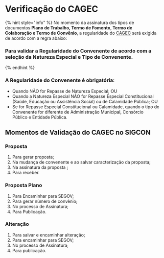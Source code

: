 # Verificação do CAGEC

{% hint style="info" %}
No momento da assinatura dos tipos de documentos **Plano de Trabalho, Termo de Fomento, Termo de Colaboração e Termo de Convênio**, a regularidade do [CAGEC](https://www.portalcagec.mg.gov.br/) será exigida de acordo com a regra abaixo:

### Para validar a Regularidade do Convenente de acordo com a seleção da Natureza Especial e Tipo de Convenente.&#x20;
{% endhint %}

### A Regularidade do Convenente é obrigatória:

* Quando NÃO for Repasse de Natureza Especial; OU
* Quando a Natureza Especial NÃO for Repasse Especial Constitucional (Saúde, Educação ou Assistência Social) ou de Calamidade Pública; OU
* Se for Repasse Especial Constitucional ou Calamidade, quando o tipo do Convenente for diferente de Administração Municipal, Consórcio Público e Entidade Pública.

## Momentos de Validação do CAGEC no SIGCON

### Proposta

1. Para gerar proposta;
2. Na mudança de convenente e ao salvar caracterização da proposta;
3. Na assinatura da proposta ;
4. Para receber.

### Proposta Plano

1. Para Encaminhar para SEGOV;
2. Para gerar número de convênio;
3. No processo de Assinatura;
4. Para Publicação.

### Alteração

1. Para salvar e encaminhar alteração;
2. Para encaminhar para SEGOV;
3. No processo de Assinatura;
4. Para publicação.

